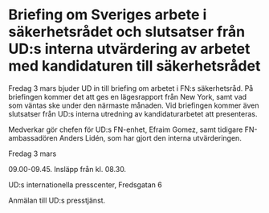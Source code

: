 # Briefing om Sveriges arbete i säkerhetsrådet och slutsatser från UD:s interna utvärdering av arbetet med kandidaturen till säkerhetsrådet

Fredag 3 mars bjuder UD in till briefing om arbetet i FN:s säkerhetsråd. På briefingen kommer det att ges en lägesrapport från New York, samt vad som väntas ske under den närmaste månaden. Vid briefingen kommer även slutsatser från UD:s interna utredning av kandidaturarbetet att presenteras.

Medverkar gör chefen för UD:s FN\-enhet, Efraim Gomez, samt tidigare FN\-ambassadören Anders Lidén, som har gjort den interna utvärderingen.

Fredag 3 mars

09\.00\-09\.45\. Insläpp från kl. 08\.30\.

UD:s internationella presscenter, Fredsgatan 6

Anmälan till UD:s presstjänst.

